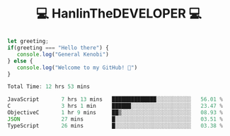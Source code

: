 # <p align="center"> 💻 HanlinTheDEVELOPER 💻 </p>
 ```js
let greeting;
 if(greeting === "Hello there") {
    console.log("General Kenobi")
} else { 
    console.log("Welcome to my GitHub! 👋")
}
```



<!--START_SECTION:waka-->

```js
Total Time: 12 hrs 53 mins

JavaScript       7 hrs 13 mins   ██████████████░░░░░░░░░░░   56.01 %
C                3 hrs 1 min     ██████░░░░░░░░░░░░░░░░░░░   23.47 %
ObjectiveC       1 hr 9 mins     ██▒░░░░░░░░░░░░░░░░░░░░░░   08.93 %
JSON             27 mins         █░░░░░░░░░░░░░░░░░░░░░░░░   03.51 %
TypeScript       26 mins         █░░░░░░░░░░░░░░░░░░░░░░░░   03.38 %
```

<!--END_SECTION:waka-->


